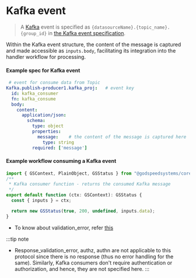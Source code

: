 # Kafka event
> A [Kafka](https://github.com/godspeedsystems/gs-plugins/tree/main/plugins/kafka-as-datasource-as-eventsource#godspeed-plugin-kafka-as-datasource-as-eventsource) event is specified as `{datasourceName}.{topic_name}.{group_id}` in [the Kafka event specification](#example-spec-for-kafka-event).

Within the Kafka event structure, the content of the message is captured and made accessible as `inputs.body`, facilitating its integration into the handler workflow for processing.

#### Example spec for Kafka event

``` yaml
 # event for consume data from Topic
Kafka.publish-producer1.kafka_proj:   # event key
  id: kafka_consumer
  fn: kafka_consume
  body:    
    content:
      application/json:
        schema:
          type: object
          properties:
            message:    # the content of the message is captured here
              type: string
          required: ['message']
 ```

#### Example workflow consuming a Kafka event

```ts
import { GSContext, PlainObject, GSStatus } from "@godspeedsystems/core";
/**
 * Kafka consumer function - returns the consumed Kafka message
 */
export default function (ctx: GSContext): GSStatus {
  const { inputs } = ctx;

  return new GSStatus(true, 200, undefined, inputs.data);
}
```

<!-- 
```
# function for consume data
id: kafka_consumer
summary: consumer
tasks:
    - id: set_consume
      fn: com.gs.return
      args: <% inputs.body %>
``` 
-->

- To know about validation_error, refer [this](/docs/microservices-framework/event-sources/validations/validation-error.md)

:::tip note
- Response_validation_error, authz, authn are not applicable to this protocol since there is no response (thus no error handling for the same). Similarly, Kafka consumers don't require authentication or authorization, and hence, they are not specified here.
:::

<!-- 
On validation error handler
  ```yaml
  summary: Handle json scehma validation error
  id: error_handler
  tasks:
    - id: error_step1
      fn: datasource.kafka.publish
      args:
        data: # publish the event and validation error to kafka on a topic
          value:
            event: <% inputs.event %>
            validation_error: <% inputs.validation_error %>
  ``` -->